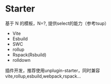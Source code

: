 # Starter

基于 N 的模板，N=?, 提供select的能力（参考tsup）

- Vite
- Esbuild
- SWC
- rollup
- Rspack(Rsbuild)
- rolldown


插件开发，推荐使用unplugin-starter，同时兼容vite,rollup,esbuild,webpack,rspack...